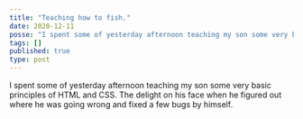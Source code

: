 ```yaml
---
title: "Teaching how to fish."
date: 2020-12-11
posse: "I spent some of yesterday afternoon teaching my son some very basic principles of HTML and CSS. The delight on his face when he figured out where he was going wrong and fixed a few bugs by himself."
tags: []
published: true
type: post
---
```


I spent some of yesterday afternoon teaching my son some very basic principles of HTML and CSS. The delight on his face when he figured out where he was going wrong and fixed a few bugs by himself.